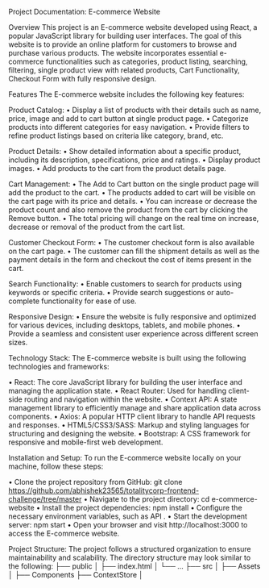 Project Documentation: E-commerce Website

Overview
This project is an E-commerce website developed using React, a popular JavaScript library for building user interfaces. The goal of this website is to provide an online platform for customers to browse and purchase various products. The website incorporates essential e-commerce functionalities such as categories, product listing, searching, filtering, single product view with related products, Cart Functionality, Checkout Form with fully responsive design.

Features
The E-commerce website includes the following key features:

Product Catalog:
• Display a list of products with their details such as name, price, image and add to cart button at single product page.
• Categorize products into different categories for easy navigation.
• Provide filters to refine product listings based on criteria like category, brand, etc.

Product Details:
• Show detailed information about a specific product, including its description, specifications, price and ratings.
• Display product images.
• Add products to the cart from the product details page.

Cart Management:
• The Add to Cart button on the single product page will add the product to the cart.
• The products added to cart will be visible on the cart page with its price and details.
• You can increase or decrease the product count and also remove the product from the cart by clicking the Remove button.
• The total pricing will change on the real time on increase, decrease or removal of the product from the cart list.

Customer Checkout Form:
• The customer checkout form is also available on the cart page.
• The customer can fill the shipment details as well as the payment details in the form and checkout the cost of items present in the cart.

Search Functionality:
• Enable customers to search for products using keywords or specific criteria.
• Provide search suggestions or auto-complete functionality for ease of use.

Responsive Design:
• Ensure the website is fully responsive and optimized for various devices, including desktops, tablets, and mobile phones.
• Provide a seamless and consistent user experience across different screen sizes.

Technology Stack:
The E-commerce website is built using the following technologies and frameworks:

• React: The core JavaScript library for building the user interface and managing the application state.
• React Router: Used for handling client-side routing and navigation within the website.
• Context API: A state management library to efficiently manage and share application data across components.
• Axios: A popular HTTP client library to handle API requests and responses.
• HTML5/CSS3/SASS: Markup and styling languages for structuring and designing the website.
• Bootstrap: A CSS framework for responsive and mobile-first web development.

Installation and Setup:
To run the E-commerce website locally on your machine, follow these steps:

• Clone the project repository from GitHub: git clone https://github.com/abhishek23565/totalitycorp-frontend-challenge/tree/master
• Navigate to the project directory: cd e-commerce-website
• Install the project dependencies: npm install
• Configure the necessary environment variables, such as API .
• Start the development server: npm start
• Open your browser and visit http://localhost:3000 to access the E-commerce website.

Project Structure:
The project follows a structured organization to ensure maintainability and scalability. The directory structure may look similar to the following:
├── public
│ ├── index.html
│ └── ...
├── src
│ ├── Assets
│ ├── Components
├── ContextStore
│
